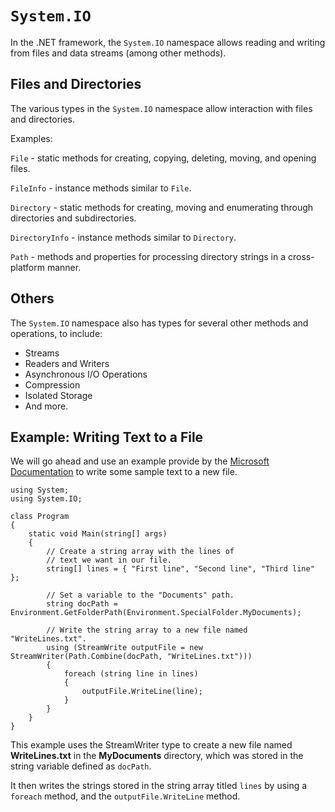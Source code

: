 # `System.IO`

In the .NET framework, the `System.IO` namespace allows reading and writing from files and data streams (among other methods).

## Files and Directories
The various types in the `System.IO` namespace allow interaction with files and directories.

Examples:

`File` - static methods for creating, copying, deleting, moving, and opening files.

`FileInfo` - instance methods similar to `File`.

`Directory` - static methods for creating, moving and enumerating through directories and subdirectories.

`DirectoryInfo` - instance methods similar to `Directory`.

`Path` - methods and properties for processing directory strings in a cross-platform manner.

## Others

The `System.IO` namespace also has types for several other methods and operations, to include:

- Streams
- Readers and Writers
- Asynchronous I/O Operations
- Compression
- Isolated Storage
- And more.

## Example: Writing Text to a File

We will go ahead and use an example provide by the [Microsoft Documentation](https://docs.microsoft.com/en-us/dotnet/standard/io/how-to-write-text-to-a-file) to write some sample text to a new file.

```
using System;
using System.IO;

class Program
{
    static void Main(string[] args)
    {
        // Create a string array with the lines of
        // text we want in our file.
        string[] lines = { "First line", "Second line", "Third line" };

        // Set a variable to the "Documents" path.
        string docPath = Environment.GetFolderPath(Environment.SpecialFolder.MyDocuments);

        // Write the string array to a new file named "WriteLines.txt".
        using (StreamWrite outputFile = new StreamWriter(Path.Combine(docPath, "WriteLines.txt")))
        {
            foreach (string line in lines)
            {
                outputFile.WriteLine(line);
            }
        }
    }
}
```

This example uses the StreamWriter type to create a new file named **WriteLines.txt** in the **MyDocuments** directory, which was stored in the string variable defined as `docPath`.

It then writes the strings stored in the string array titled `lines` by using a `foreach` method, and the `outputFile.WriteLine` method.